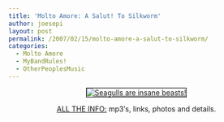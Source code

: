 ```yaml
---
title: 'Molto Amore: A Salut! To Silkworm'
author: joesepi
layout: post
permalink: /2007/02/15/molto-amore-a-salut-to-silkworm/
categories:
  - Molto Amore
  - MyBandRules!
  - OtherPeoplesMusic
---
```

<p align="center">
  <a title="Do It!" target="_blank" href="http://www.joesepi.com/silkworm/"><img border="1" title="Seagulls are insane beasts!" alt="Seagulls are insane beasts!" style="border: 1px solid #000000" src="http://www.joesepi.com/silkworm/publicity/seagullsareinsanebeasts-sm.jpg" /></a>
</p>

<p align="center">
  <a title="Do It!" target="_blank" href="http://www.joesepi.com/silkworm/">ALL THE INFO:</a> mp3&#8242;s, links, photos and details.
</p>